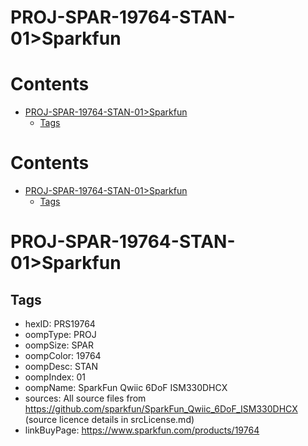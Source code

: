 
PROJ-SPAR-19764-STAN-01>Sparkfun
================================

Contents
========

* [PROJ-SPAR-19764-STAN-01>Sparkfun](#proj-spar-19764-stan-01sparkfun)
	* [Tags](#tags)

Contents
========

* [PROJ-SPAR-19764-STAN-01>Sparkfun](#proj-spar-19764-stan-01sparkfun)
	* [Tags](#tags)

# PROJ-SPAR-19764-STAN-01>Sparkfun

## Tags

- hexID: PRS19764
- oompType: PROJ
- oompSize: SPAR
- oompColor: 19764
- oompDesc: STAN
- oompIndex: 01
- oompName: SparkFun Qwiic 6DoF ISM330DHCX
- sources: All source files from https://github.com/sparkfun/SparkFun_Qwiic_6DoF_ISM330DHCX (source licence details in srcLicense.md)
- linkBuyPage: https://www.sparkfun.com/products/19764
